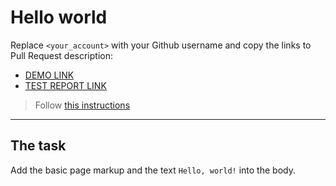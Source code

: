 # Hello world
Replace `<your_account>` with your Github username and copy the links to Pull Request description:
- [DEMO LINK](https://IrynaHerasymchuk.github.io/layout_hello-world/)
- [TEST REPORT LINK](https://IrynaHerasymchuk.github.io/layout_hello-world/report/html_report/)

> Follow [this instructions](https://github.com/mate-academy/layout_task-guideline#how-to-solve-the-layout-tasks-on-github)
___

## The task 
Add the basic page markup and the text `Hello, world!` into the body.
